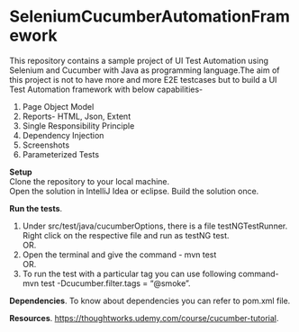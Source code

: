 # SeleniumCucumberAutomationFramework

This repository contains a sample project of UI Test Automation using Selenium and Cucumber with Java as programming language.The aim of this project is not to have more and more E2E testcases but to build a UI Test Automation framework with below capabilities-
1. Page Object Model
2. Reports- HTML, Json, Extent
3. Single Responsibility Principle
4. Dependency Injection
5. Screenshots
6. Parameterized Tests


**Setup**  
Clone the repository to your local machine.  
Open the solution in IntelliJ Idea or eclipse. 
Build the solution once.  

**Run the tests**. 
1. Under src/test/java/cucumberOptions, there is a file testNGTestRunner. Right click on the respective file and run as testNG test.    
OR.  
2. Open the terminal and give the command - mvn test   
OR.  
3. To run the test with a particular tag you can use following command-   
mvn test -Dcucumber.filter.tags = “@smoke”. 

**Dependencies**. 
To know about dependencies you can refer to pom.xml file.  

**Resources**. 
https://thoughtworks.udemy.com/course/cucumber-tutorial. 
